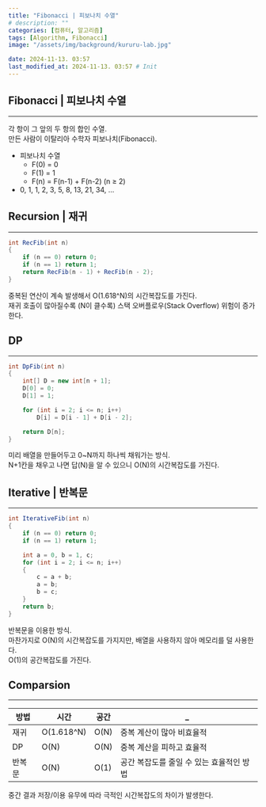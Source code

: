 ```yaml
---
title: "Fibonacci | 피보나치 수열"
# description: ""
categories: [컴퓨터, 알고리즘]
tags: [Algorithm, Fibonacci]
image: "/assets/img/background/kururu-lab.jpg"

date: 2024-11-13. 03:57
last_modified_at: 2024-11-13. 03:57 # Init
---
```


## Fibonacci | 피보나치 수열

---

각 항이 그 앞의 두 항의 합인 수열.  
만든 사람이 이탈리아 수학자 피보나치(Fibonacci).  

- 피보나치 수열
  - F(0) = 0
  - F(1) = 1
  - F(n) = F(n-1) + F(n-2) (n ≥ 2)
- 0, 1, 1, 2, 3, 5, 8, 13, 21, 34, ...

## Recursion | 재귀

---

```cs
int RecFib(int n)
{
	if (n == 0) return 0;
	if (n == 1) return 1;
	return RecFib(n - 1) + RecFib(n - 2);
}
```

중복된 연산이 계속 발생해서 O(1.618^N)의 시간복잡도를 가진다.  
재귀 호출이 많아질수록 (N이 클수록) 스택 오버플로우(Stack Overflow) 위험이 증가한다.  

## DP

---

```cs
int DpFib(int n)
{
	int[] D = new int[n + 1];
	D[0] = 0;
	D[1] = 1;

	for (int i = 2; i <= n; i++)
		D[i] = D[i - 1] + D[i - 2];

	return D[n];
}
```

미리 배열을 만들어두고 0~N까지 하나씩 채워가는 방식.  
N+1칸을 채우고 나면 답(N)을 알 수 있으니 O(N)의 시간복잡도를 가진다.  

## Iterative | 반복문

---

```cs
int IterativeFib(int n)
{
	if (n == 0) return 0;
	if (n == 1) return 1;

	int a = 0, b = 1, c;
	for (int i = 2; i <= n; i++)
	{
		c = a + b;
		a = b;
		b = c;
	}
	return b;
}
```

반복문을 이용한 방식.  
마찬가지로 O(N)의 시간복잡도를 가지지만, 배열을 사용하지 않아 메모리를 덜 사용한다.  
O(1)의 공간복잡도를 가진다.  

## Comparsion

---

| 방법   | 시간       | 공간 | _                                        |
| ------ | ---------- | ---- | ---------------------------------------- |
| 재귀   | O(1.618^N) | O(N) | 중복 계산이 많아 비효율적                |
| DP     | O(N)       | O(N) | 중복 계산을 피하고 효율적                |
| 반복문 | O(N)       | O(1) | 공간 복잡도를 줄일 수 있는 효율적인 방법 |

중간 결과 저장/이용 유무에 따라 극적인 시간복잡도의 차이가 발생한다.  
